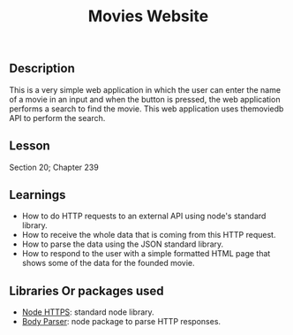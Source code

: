 <h1 align="center"> Movies Website </h1> <br>

## Description

This is a very simple web application in which the user can enter the name of a movie in an input and when the button is pressed,
the web application performs a search to find the movie.
This web application uses themoviedb API to perform the search.

## Lesson
Section 20; Chapter 239

## Learnings
- How to do HTTP requests to an external API using node's standard library.
- How to receive the whole data that is coming from this HTTP request.
- How to parse the data using the JSON standard library.
- How to respond to the user with a simple formatted HTML page that shows some of the data for the founded movie.

## Libraries Or packages used
- [Node HTTPS](https://nodejs.org/api/https.html): standard node library.
- [Body Parser](https://www.npmjs.com/package/body-parser): node package to parse HTTP responses.
